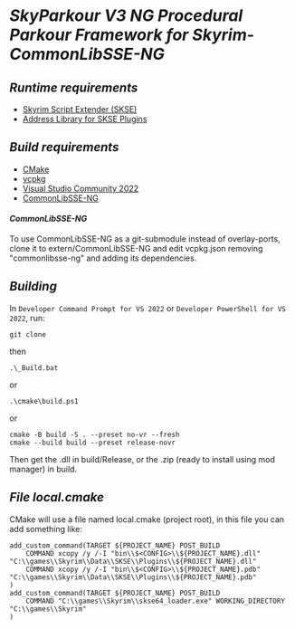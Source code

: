 # ***SkyParkour V3 NG Procedural Parkour Framework for Skyrim- CommonLibSSE-NG***

## ***Runtime requirements***

- [Skyrim Script Extender (SKSE)](https://skse.silverlock.org/)
- [Address Library for SKSE Plugins](https://www.nexusmods.com/skyrimspecialedition/mods/32444)

## ***Build requirements***

- [CMake](https://cmake.org/)
- [vcpkg](https://vcpkg.io/en/)
- [Visual Studio Community 2022](https://visualstudio.microsoft.com/vs/community/)
- [CommonLibSSE-NG](https://github.com/alandtse/CommonLibVR/tree/ng)

#### ***CommonLibSSE-NG***

To use CommonLibSSE-NG as a git-submodule instead of overlay-ports, clone it to extern/CommonLibSSE-NG and edit vcpkg.json removing "commonlibsse-ng" and adding its dependencies.

## ***Building***

In `Developer Command Prompt for VS 2022` or `Developer PowerShell for VS 2022`, run:

~~~
git clone
~~~

then

~~~
.\_Build.bat
~~~

or

~~~
.\cmake\build.ps1
~~~

or

~~~
cmake -B build -S . --preset no-vr --fresh
cmake --build build --preset release-novr
~~~

Then get the .dll in build/Release, or the .zip (ready to install using mod manager) in build.

## ***File local.cmake***

CMake will use a file named local.cmake (project root), in this file you can add something like:

~~~
add_custom_command(TARGET ${PROJECT_NAME} POST_BUILD
    COMMAND xcopy /y /-I "bin\\$<CONFIG>\\${PROJECT_NAME}.dll" "C:\\games\\Skyrim\\Data\\SKSE\\Plugins\\${PROJECT_NAME}.dll"
    COMMAND xcopy /y /-I "bin\\$<CONFIG>\\${PROJECT_NAME}.pdb" "C:\\games\\Skyrim\\Data\\SKSE\\Plugins\\${PROJECT_NAME}.pdb"
)
add_custom_command(TARGET ${PROJECT_NAME} POST_BUILD
    COMMAND "C:\\games\\Skyrim\\skse64_loader.exe" WORKING_DIRECTORY "C:\\games\\Skyrim"
)
~~~
